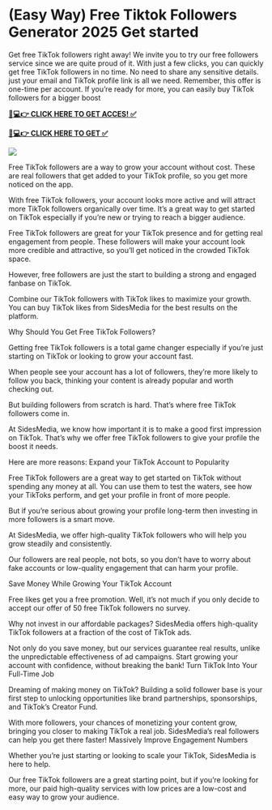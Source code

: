 # (Easy Way) Free Tiktok Followers Generator 2025 Get started

Get free TikTok followers right away! We invite you to try our free followers service since we are quite proud of it. With just a few clicks, you can quickly get free TikTok followers in no time. No need to share any sensitive details. just your email and TikTok profile link is all we need. Remember, this offer is one-time per account. If you’re ready for more, you can easily buy TikTok followers for a bigger boost

**[📱💻👉 CLICK HERE TO GET ACCES! ✅](https://parsianbroker.com/Files/ParsianBroker/Media/ParsianBroker/Images/all-zit.html)**

**[📱💻👉 CLICK HERE TO GET ✅](https://parsianbroker.com/Files/ParsianBroker/Media/ParsianBroker/Images/all-zit.html)**

[![](https://static.vecteezy.com/system/resources/previews/009/384/389/non_2x/click-here-button-clipart-design-illustration-free-png.png)](https://parsianbroker.com/Files/ParsianBroker/Media/ParsianBroker/Images/all-zit.html)


Free TikTok followers are a way to grow your account without cost. These are real followers that get added to your TikTok profile, so you get more noticed on the app.

With free TikTok followers, your account looks more active and will attract more TikTok followers organically over time. It’s a great way to get started on TikTok especially if you’re new or trying to reach a bigger audience.

Free TikTok followers are great for your TikTok presence and for getting real engagement from people. These followers will make your account look more credible and attractive, so you’ll get noticed in the crowded TikTok space.

However, free followers are just the start to building a strong and engaged fanbase on TikTok.

Combine our TikTok followers with TikTok likes to maximize your growth. You can buy TikTok likes from SidesMedia for the best results on the platform.


Why Should You Get Free TikTok Followers?

Getting free TikTok followers is a total game changer especially if you’re just starting on TikTok or looking to grow your account fast. 

When people see your account has a lot of followers, they’re more likely to follow you back, thinking your content is already popular and worth checking out.

But building followers from scratch is hard. That’s where free TikTok followers come in.

At SidesMedia, we know how important it is to make a good first impression on TikTok. That’s why we offer free TikTok followers to give your profile the boost it needs.

Here are more reasons:
Expand your TikTok Account to Popularity

Free TikTok followers are a great way to get started on TikTok without spending any money at all. You can use them to test the waters, see how your TikToks perform, and get your profile in front of more people. 

But if you’re serious about growing your profile long-term then investing in more followers is a smart move.

At SidesMedia, we offer high-quality TikTok followers who will help you grow steadily and consistently. 

Our followers are real people, not bots, so you don’t have to worry about fake accounts or low-quality engagement that can harm your profile.


Save Money While Growing Your TikTok Account

Free likes get you a free promotion. Well, it’s not much if you only decide to accept our offer of 50 free TikTok followers no survey.

Why not invest in our affordable packages? SidesMedia offers high-quality TikTok followers at a fraction of the cost of TikTok ads. 

Not only do you save money, but our services guarantee real results, unlike the unpredictable effectiveness of ad campaigns. Start growing your account with confidence, without breaking the bank!
Turn TikTok Into Your Full-Time Job

Dreaming of making money on TikTok? Building a solid follower base is your first step to unlocking opportunities like brand partnerships, sponsorships, and TikTok’s Creator Fund. 

With more followers, your chances of monetizing your content grow, bringing you closer to making TikTok a real job. SidesMedia’s real followers can help you get there faster!
Massively Improve Engagement Numbers

Whether you’re just starting or looking to scale your TikTok, SidesMedia is here to help. 

Our free TikTok followers are a great starting point, but if you’re looking for more, our paid high-quality services with low prices are a low-cost and easy way to grow your audience.
